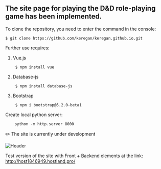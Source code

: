 ## The site page for playing the D&D role-playing game has been implemented.

To clone the repository, you need to enter the command in the console:

    $ git clone https://github.com/keregan/keregan.github.io.git

Further use requires:
1. Vue.js
   
        $ npm install vue
2. Database-js

        $ npm install database-js
3. Bootstrap

        $ npm i bootstrap@5.2.0-beta1

Create local python server:
 
        python -m http.server 8000

:pencil2:  The site is currently under development

![Header](https://github.com/keregan/market_dnd/blob/master/Image/art_site.png)


Test version of the site with Front + Backend elements at the link: http://host1846949.hostland.pro/
